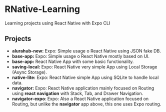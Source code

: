 # RNative-Learning

Learning projects using React Native with Expo CLI

## Projects

- **alurahub-new:** Expo: Simple usage o React Native using JSON fake DB.
- **base-app:** Expo: Simple usage o React Native mostly based on UI.
- **base-app:** React Native App with some basic functionality.
- **saving-local:** Expo: React Native very simple App using Local Storage (Async Storage).
- **native-lite:** Expo: React Native simple App using SQLite to handle local data.
- **navigator:** Expo: React Native application mainly focused on Routing using **react navigation** with Stack, Tab, and Drawer Navigation.
- **navigator-expo**: Expo: Also a React Native application focused on Routing, but unlike the **navigator** app above, this one uses Expo routing.

